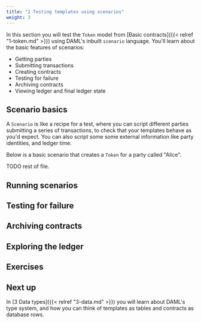 ```yaml
---
title: "2 Testing templates using scenarios"
weight: 3
---
```


In this section you will test the `Token` model from
[Basic contracts]({{< relref "1-token.md" >}}) using
DAML's inbuilt `scenario` language. You'll learn about the basic
features of scenarios:

- Getting parties
- Submitting transactions
- Creating contracts
- Testing for failure
- Archiving contracts
- Viewing ledger and final ledger state

## Scenario basics

A `Scenario` is like a recipe for a test, where you can script different
parties submitting a series of transactions, to check that your
templates behave as you'd expect. You can also script some some external
information like party identities, and ledger time.

Below is a basic scenario that creates a `Token` for a party called
"Alice".

TODO rest of file.

## Running scenarios

## Testing for failure

## Archiving contracts

## Exploring the ledger

## Exercises

## Next up

In [3 Data types]({{< relref "3-data.md" >}}) you will learn about DAML's type system, and how you can think of templates as tables and contracts as database rows.